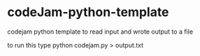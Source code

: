 # codeJam-python-template
codejam python template to read input and wrote output to a file

to run this
type 
python codejam.py > output.txt
